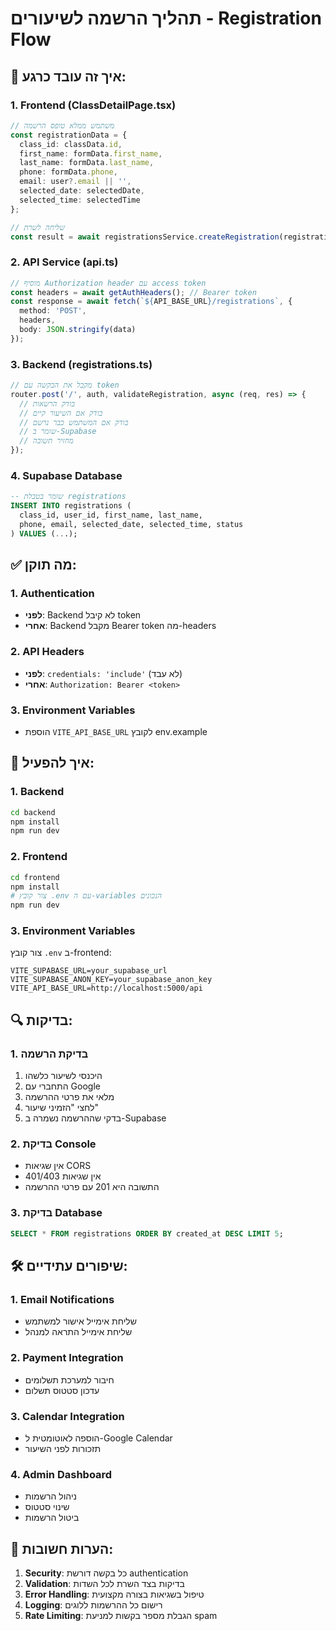 # תהליך הרשמה לשיעורים - Registration Flow

## 🔄 **איך זה עובד כרגע:**

### 1. **Frontend (ClassDetailPage.tsx)**
```typescript
// משתמש ממלא טופס הרשמה
const registrationData = {
  class_id: classData.id,
  first_name: formData.first_name,
  last_name: formData.last_name,
  phone: formData.phone,
  email: user?.email || '',
  selected_date: selectedDate,
  selected_time: selectedTime
};

// שליחה לשרת
const result = await registrationsService.createRegistration(registrationData);
```

### 2. **API Service (api.ts)**
```typescript
// מוסיף Authorization header עם access token
const headers = await getAuthHeaders(); // Bearer token
const response = await fetch(`${API_BASE_URL}/registrations`, {
  method: 'POST',
  headers,
  body: JSON.stringify(data)
});
```

### 3. **Backend (registrations.ts)**
```typescript
// מקבל את הבקשה עם token
router.post('/', auth, validateRegistration, async (req, res) => {
  // בודק הרשאות
  // בודק אם השיעור קיים
  // בודק אם המשתמש כבר נרשם
  // שומר ב-Supabase
  // מחזיר תשובה
});
```

### 4. **Supabase Database**
```sql
-- שומר בטבלת registrations
INSERT INTO registrations (
  class_id, user_id, first_name, last_name, 
  phone, email, selected_date, selected_time, status
) VALUES (...);
```

## ✅ **מה תוקן:**

### 1. **Authentication**
- **לפני**: Backend לא קיבל token
- **אחרי**: Backend מקבל Bearer token מה-headers

### 2. **API Headers**
- **לפני**: `credentials: 'include'` (לא עבד)
- **אחרי**: `Authorization: Bearer <token>`

### 3. **Environment Variables**
- הוספת `VITE_API_BASE_URL` לקובץ env.example

## 🚀 **איך להפעיל:**

### 1. **Backend**
```bash
cd backend
npm install
npm run dev
```

### 2. **Frontend**
```bash
cd frontend
npm install
# צור קובץ .env עם ה-variables הנכונים
npm run dev
```

### 3. **Environment Variables**
צור קובץ `.env` ב-frontend:
```env
VITE_SUPABASE_URL=your_supabase_url
VITE_SUPABASE_ANON_KEY=your_supabase_anon_key
VITE_API_BASE_URL=http://localhost:5000/api
```

## 🔍 **בדיקות:**

### 1. **בדיקת הרשמה**
1. היכנסי לשיעור כלשהו
2. התחברי עם Google
3. מלאי את פרטי ההרשמה
4. לחצי "הזמיני שיעור"
5. בדקי שההרשמה נשמרה ב-Supabase

### 2. **בדיקת Console**
- אין שגיאות CORS
- אין שגיאות 401/403
- התשובה היא 201 עם פרטי ההרשמה

### 3. **בדיקת Database**
```sql
SELECT * FROM registrations ORDER BY created_at DESC LIMIT 5;
```

## 🛠️ **שיפורים עתידיים:**

### 1. **Email Notifications**
- שליחת אימייל אישור למשתמש
- שליחת אימייל התראה למנהל

### 2. **Payment Integration**
- חיבור למערכת תשלומים
- עדכון סטטוס תשלום

### 3. **Calendar Integration**
- הוספה לאוטומטית ל-Google Calendar
- תזכורות לפני השיעור

### 4. **Admin Dashboard**
- ניהול הרשמות
- שינוי סטטוס
- ביטול הרשמות

## 📝 **הערות חשובות:**

1. **Security**: כל בקשה דורשת authentication
2. **Validation**: בדיקות בצד השרת לכל השדות
3. **Error Handling**: טיפול בשגיאות בצורה מקצועית
4. **Logging**: רישום כל ההרשמות ללוגים
5. **Rate Limiting**: הגבלת מספר בקשות למניעת spam 
